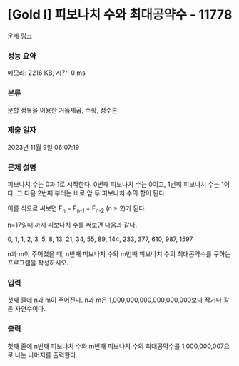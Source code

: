 # [Gold I] 피보나치 수와 최대공약수 - 11778 

[문제 링크](https://www.acmicpc.net/problem/11778) 

### 성능 요약

메모리: 2216 KB, 시간: 0 ms

### 분류

분할 정복을 이용한 거듭제곱, 수학, 정수론

### 제출 일자

2023년 11월 9일 06:07:19

### 문제 설명

<p>피보나치 수는 0과 1로 시작한다. 0번째 피보나치 수는 0이고, 1번째 피보나치 수는 1이다. 그 다음 2번째 부터는 바로 앞 두 피보나치 수의 합이 된다.</p>

<p>이를 식으로 써보면 F<sub>n</sub> = F<sub>n-1</sub> + F<sub>n-2</sub> (n ≥ 2)가 된다.</p>

<p>n=17일때 까지 피보나치 수를 써보면 다음과 같다.</p>

<p>0, 1, 1, 2, 3, 5, 8, 13, 21, 34, 55, 89, 144, 233, 377, 610, 987, 1597</p>

<p>n과 m이 주어졌을 때, n번째 피보나치 수와 m번째 피보나치 수의 최대공약수를 구하는 프로그램을 작성하시오.</p>

### 입력 

 <p>첫째 줄에 n과 m이 주어진다. n과 m은 1,000,000,000,000,000,000보다 작거나 같은 자연수이다.</p>

### 출력 

 <p>첫째 줄에 n번째 피보나치 수와 m번째 피보나치 수의 최대공약수를 1,000,000,007으로 나눈 나머지를 출력한다.</p>

